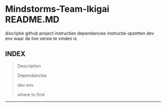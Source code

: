 # Mindstorms-Team-Ikigai README.MD
discriptie github project
instructies dependancies
instructie opzetten dev env
waar de live versie te vinden is

## INDEX
> Description
>
> Dependancies
>
> dev env
>
> where to find
>
---
<br>